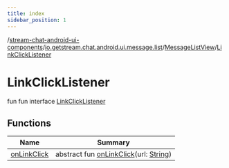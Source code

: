 ```yaml
---
title: index
sidebar_position: 1
---
```

/[stream-chat-android-ui-components](../../../index.md)/[io.getstream.chat.android.ui.message.list](../../index.md)/[MessageListView](../index.md)/[LinkClickListener](index.md)  
  
  
  
# LinkClickListener  
fun fun interface [LinkClickListener](index.md)  
  
## Functions  
  
|  Name |  Summary | 
|---|---|
| <a name="io.getstream.chat.android.ui.message.list/MessageListView.LinkClickListener/onLinkClick/#kotlin.String/PointingToDeclaration/"></a>[onLinkClick](onLinkClick.md)| <a name="io.getstream.chat.android.ui.message.list/MessageListView.LinkClickListener/onLinkClick/#kotlin.String/PointingToDeclaration/"></a>abstract fun [onLinkClick](onLinkClick.md)(url: [String](https://kotlinlang.org/api/latest/jvm/stdlib/kotlin/-string/index.html))|

